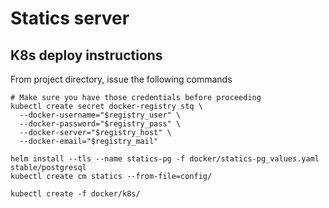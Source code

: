 # Statics server

## K8s deploy instructions

From project directory, issue the following commands

```
# Make sure you have those credentials before proceeding
kubectl create secret docker-registry stq \
  --docker-username="$registry_user" \
  --docker-password="$registry_pass" \
  --docker-server="$registry_host" \
  --docker-email="$registry_mail"

helm install --tls --name statics-pg -f docker/statics-pg_values.yaml stable/postgresql
kubectl create cm statics --from-file=config/

kubectl create -f docker/k8s/
```
